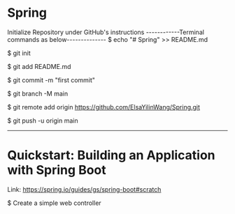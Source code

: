 # Spring
Initialize Repository under GitHub's instructions
------------Terminal commands as below-------------- $ echo "# Spring" >> README.md

$ git init

$ git add README.md

$ git commit -m "first commit"

$ git branch -M main

$ git remote add origin https://github.com/ElsaYilinWang/Spring.git

$ git push -u origin main

------------------------
# Quickstart: Building an Application with Spring Boot

Link: https://spring.io/guides/gs/spring-boot#scratch

$ Create a simple web controller